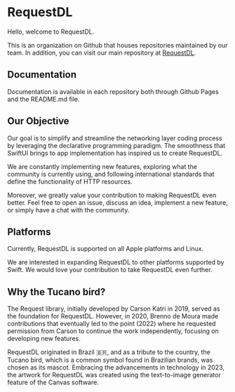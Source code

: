 # RequestDL

Hello, welcome to RequestDL.

This is an organization on Github that houses repositories maintained by our team. In addition, you can visit our main repository at [RequestDL](https://github.com/request-dl/request-dl).

## Documentation

Documentation is available in each repository both through Github Pages and the README.md file.

## Our Objective

Our goal is to simplify and streamline the networking layer coding process by leveraging the declarative programming paradigm. The smoothness that SwiftUI brings to app implementation has inspired us to create RequestDL.

We are constantly implementing new features, exploring what the community is currently using, and following international standards that define the functionality of HTTP resources.

Moreover, we greatly value your contribution to making RequestDL even better. Feel free to open an issue, discuss an idea, implement a new feature, or simply have a chat with the community.

## Platforms

Currently, RequestDL is supported on all Apple platforms and Linux.

We are interested in expanding RequestDL to other platforms supported by Swift. We would love your contribution to take RequestDL even further.

## Why the Tucano bird?

The Request library, initially developed by Carson Katri in 2019, served as the foundation for RequestDL. However, in 2020, Brenno de Moura made contributions that eventually led to the point (2022) where he requested permission from Carson to continue the work independently, focusing on developing new features.

RequestDL originated in Brazil 🇧🇷, and as a tribute to the country, the Tucano bird, which is a common symbol found in Brazilian brands, was chosen as its mascot. Embracing the advancements in technology in 2023, the artwork for RequestDL was created using the text-to-image generator feature of the Canvas software.
